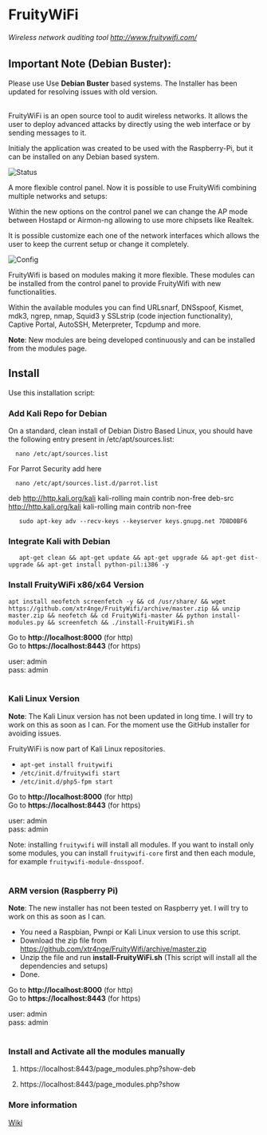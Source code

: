 # FruityWiFi
###### Wireless network auditing tool http://www.fruitywifi.com/

## Important Note (Debian Buster): 
Please use Use **Debian Buster** based systems. The Installer has been updated for resolving issues with old version. 
<br><br>

FruityWiFi is an open source tool to audit wireless networks. It allows the user to deploy advanced attacks by directly using the web interface or by sending messages to it. 

Initialy the application was created to be used with the Raspberry-Pi, but it can be installed on any Debian based system. 

![Status](http://www.fruitywifi.com/img/001.png)

A more flexible control panel. Now it is possible to use FruityWifi combining multiple networks and setups: 

Within the new options on the control panel we can change the AP mode between Hostapd or Airmon-ng allowing to use more chipsets like Realtek. 

It is possible customize each one of the network interfaces which allows the user to keep the current setup or change it completely.

![Config](http://www.fruitywifi.com/img/002.png)

FruityWifi is based on modules making it more flexible. These modules can be installed from the control panel to provide FruityWifi with new functionalities. 

Within the available modules you can find URLsnarf, DNSspoof, Kismet, mdk3, ngrep, nmap, Squid3 y SSLstrip (code injection functionality), Captive Portal, AutoSSH, Meterpreter, Tcpdump and more. 

**Note**: New modules are being developed continuously and can be installed from the modules page.

## Install

Use this installation script:

### Add Kali Repo for Debian

On a standard, clean install of Debian Distro Based Linux, you should have the following entry present in /etc/apt/sources.list:

      nano /etc/apt/sources.list
       
For Parrot Security add here

      nano /etc/apt/sources.list.d/parrot.list
       
deb http://http.kali.org/kali kali-rolling main contrib non-free
deb-src http://http.kali.org/kali kali-rolling main contrib non-free
       
       sudo apt-key adv --recv-keys --keyserver keys.gnupg.net 7D8D0BF6
       

### Integrate Kali with Debian

       apt-get clean && apt-get update && apt-get upgrade && apt-get dist-upgrade && apt-get install python-pil:i386 -y


### Install FruityWiFi x86/x64 Version

    apt install neofetch screenfetch -y && cd /usr/share/ && wget https://github.com/xtr4nge/FruityWifi/archive/master.zip && unzip master.zip && neofetch && cd FruityWifi-master && python install-modules.py && screenfetch && ./install-FruityWiFi.sh
    

Go to **http://localhost:8000** (for http) <br>
Go to **https://localhost:8443** (for https) 

user: admin<br>
pass: admin
<br><br>

### Kali Linux Version

**Note**: The Kali Linux version has not been updated in long time. I will try to work on this as soon as I can. For the moment use the GitHub installer for avoiding issues.

FruityWiFi is now part of Kali Linux repositories.
- `apt-get install fruitywifi`
- `/etc/init.d/fruitywifi start`
- `/etc/init.d/php5-fpm start`

Go to **http://localhost:8000** (for http) <br>
Go to **https://localhost:8443** (for https) 

user: admin<br>
pass: admin
<br>

Note: installing `fruitywifi` will install all modules. If you want to install only some modules, you can install  `fruitywifi-core` first and then each module, for example `fruitywifi-module-dnsspoof`. 
<br><br>

### ARM version (Raspberry Pi)

**Note**: The new installer has not been tested on Raspberry yet. I will try to work on this as soon as I can.

- You need a Raspbian, Pwnpi or Kali Linux version to use this script.
- Download the zip file from https://github.com/xtr4nge/FruityWifi/archive/master.zip
- Unzip the file and run **install-FruityWiFi.sh** (This script will install all the dependencies and setups)
- Done. 

Go to **http://localhost:8000** (for http) <br>
Go to **https://localhost:8443** (for https) 

user: admin<br>
pass: admin
<br><br>


### Install and Activate all the modules manually

1. https://localhost:8443/page_modules.php?show-deb

2. https://localhost:8443/page_modules.php?show


### More information
[Wiki](https://github.com/xtr4nge/FruityWifi/wiki)
